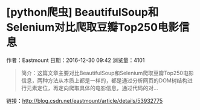 # [python爬虫] BeautifulSoup和Selenium对比爬取豆瓣Top250电影信息
作者：Eastmount
日期：2016-12-30 09:42
浏览量：4101
> 简介：这篇文章主要对比BeautifulSoup和Selenium爬取豆瓣Top250电影信息，两种方法从本质上都是一样的，都是通过分析网页的DOM树结构进行元素定位，再定向爬取具体的电影信息，通过代码的对...

 链接：http://blog.csdn.net/eastmount/article/details/53932775
